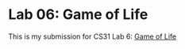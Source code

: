 # Lab 06: Game of Life

This is my submission for CS31 Lab 6: [Game of Life](https://www.cs.swarthmore.edu/~newhall/cs31/f19/Labs/lab06/)
